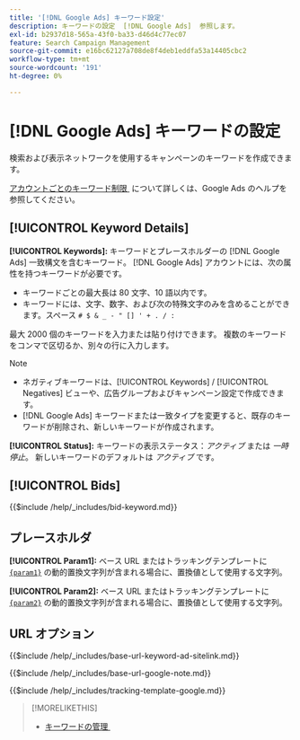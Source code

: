 ```yaml
---
title: '[!DNL Google Ads] キーワード設定'
description: キーワードの設定  [!DNL Google Ads]  参照します。
exl-id: b2937d18-565a-43f0-ba33-d46d4c77ec07
feature: Search Campaign Management
source-git-commit: e16bc62127a708de8f4deb1eddfa53a14405cbc2
workflow-type: tm+mt
source-wordcount: '191'
ht-degree: 0%

---
```


# [!DNL Google Ads] キーワードの設定

検索および表示ネットワークを使用するキャンペーンのキーワードを作成できます。

[&#x200B; アカウントごとのキーワード制限 &#x200B;](https://support.google.com/google-ads/answer/6372658) について詳しくは、Google Ads のヘルプを参照してください。

## [!UICONTROL Keyword Details]

**[!UICONTROL Keywords]:** キーワードとプレースホルダーの [!DNL Google Ads] 一致構文を含むキーワード。 [!DNL Google Ads] アカウントには、次の属性を持つキーワードが必要です。

* キーワードごとの最大長は 80 文字、10 語以内です。
* キーワードには、文字、数字、および次の特殊文字のみを含めることができます。スペース `# $ & _ - " [] ' + . / :`

最大 2000 個のキーワードを入力または貼り付けできます。 複数のキーワードをコンマで区切るか、別々の行に入力します。

>[!NOTE]
>
>* ネガティブキーワードは、[!UICONTROL Keywords] / [!UICONTROL Negatives] ビューや、広告グループおよびキャンペーン設定で作成できます。
>* [!DNL Google Ads] キーワードまたは一致タイプを変更すると、既存のキーワードが削除され、新しいキーワードが作成されます。

**[!UICONTROL Status]:** キーワードの表示ステータス：*アクティブ* または *一時停止*。 新しいキーワードのデフォルトは *アクティブ* です。

## [!UICONTROL Bids]

<!-- **[!UICONTROL Bid]:** -->

{{$include /help/_includes/bid-keyword.md}}

## プレースホルダ

**[!UICONTROL Param1]:** ベース URL またはトラッキングテンプレートに [`{param1}`](https://support.google.com/google-ads/answer/6305348) の動的置換文字列が含まれる場合に、置換値として使用する文字列。

**[!UICONTROL Param2]:** ベース URL またはトラッキングテンプレートに [`{param2}`](https://support.google.com/google-ads/answer/6305348) の動的置換文字列が含まれる場合に、置換値として使用する文字列。

## URL オプション

<!-- **[!UICONTROL Base URl]:** -->

{{$include /help/_includes/base-url-keyword-ad-sitelink.md}}

<!-- **[note for Base URL field]:** -->

{{$include /help/_includes/base-url-google-note.md}}

<!-- **[!UICONTROL Tracking Template]:** -->

{{$include /help/_includes/tracking-template-google.md}}

>[!MORELIKETHIS]
>
>* [&#x200B; キーワードの管理 &#x200B;](/help/search-social-commerce/campaign-management/campaigns/keyword-manage.md)
